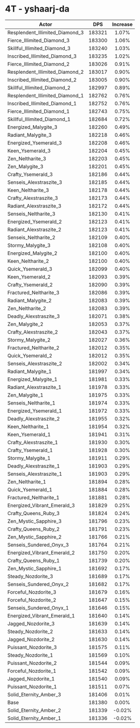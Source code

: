 # 4T - yshaarj-da
| Actor | DPS | Increase |
|---|:---:|:---:|
|Resplendent_Illimited_Diamond_3|183321|1.07%|
|Fierce_Illimited_Diamond_3|183300|1.06%|
|Skillful_Illimited_Diamond_3|183240|1.03%|
|Inscribed_Illimited_Diamond_3|183235|1.02%|
|Fierce_Illimited_Diamond_2|183026|0.91%|
|Resplendent_Illimited_Diamond_2|183017|0.90%|
|Inscribed_Illimited_Diamond_2|183005|0.90%|
|Skillful_Illimited_Diamond_2|182997|0.89%|
|Resplendent_Illimited_Diamond_1|182762|0.76%|
|Inscribed_Illimited_Diamond_1|182752|0.76%|
|Fierce_Illimited_Diamond_1|182743|0.75%|
|Skillful_Illimited_Diamond_1|182684|0.72%|
|Energized_Malygite_3|182260|0.49%|
|Radiant_Malygite_3|182218|0.46%|
|Energized_Ysemerald_3|182208|0.46%|
|Keen_Ysemerald_3|182204|0.45%|
|Zen_Neltharite_3|182203|0.45%|
|Zen_Malygite_3|182201|0.45%|
|Crafty_Ysemerald_3|182186|0.44%|
|Senseis_Alexstraszite_3|182185|0.44%|
|Keen_Neltharite_3|182178|0.44%|
|Crafty_Alexstraszite_3|182173|0.44%|
|Radiant_Alexstraszite_3|182172|0.44%|
|Senseis_Neltharite_3|182130|0.41%|
|Energized_Ysemerald_2|182123|0.41%|
|Radiant_Alexstraszite_2|182123|0.41%|
|Senseis_Neltharite_2|182109|0.40%|
|Stormy_Malygite_3|182108|0.40%|
|Energized_Malygite_2|182100|0.40%|
|Keen_Neltharite_2|182100|0.40%|
|Quick_Ysemerald_3|182099|0.40%|
|Keen_Ysemerald_2|182093|0.39%|
|Crafty_Ysemerald_2|182090|0.39%|
|Fractured_Neltharite_3|182086|0.39%|
|Radiant_Malygite_2|182083|0.39%|
|Zen_Neltharite_2|182083|0.39%|
|Deadly_Alexstraszite_3|182071|0.38%|
|Zen_Malygite_2|182053|0.37%|
|Crafty_Alexstraszite_2|182043|0.37%|
|Stormy_Malygite_2|182027|0.36%|
|Fractured_Neltharite_2|182012|0.35%|
|Quick_Ysemerald_2|182012|0.35%|
|Senseis_Alexstraszite_2|182002|0.34%|
|Radiant_Malygite_1|181997|0.34%|
|Energized_Malygite_1|181981|0.33%|
|Radiant_Alexstraszite_1|181978|0.33%|
|Zen_Malygite_1|181975|0.33%|
|Senseis_Neltharite_1|181974|0.33%|
|Energized_Ysemerald_1|181972|0.33%|
|Deadly_Alexstraszite_2|181955|0.32%|
|Keen_Neltharite_1|181954|0.32%|
|Keen_Ysemerald_1|181941|0.31%|
|Crafty_Alexstraszite_1|181930|0.30%|
|Crafty_Ysemerald_1|181928|0.30%|
|Stormy_Malygite_1|181911|0.29%|
|Deadly_Alexstraszite_1|181903|0.29%|
|Senseis_Alexstraszite_1|181903|0.29%|
|Zen_Neltharite_1|181894|0.28%|
|Quick_Ysemerald_1|181884|0.28%|
|Fractured_Neltharite_1|181881|0.28%|
|Energized_Vibrant_Emerald_3|181829|0.25%|
|Crafty_Queens_Ruby_3|181824|0.24%|
|Zen_Mystic_Sapphire_3|181796|0.23%|
|Crafty_Queens_Ruby_2|181791|0.23%|
|Zen_Mystic_Sapphire_2|181766|0.21%|
|Senseis_Sundered_Onyx_3|181764|0.21%|
|Energized_Vibrant_Emerald_2|181750|0.20%|
|Crafty_Queens_Ruby_1|181739|0.20%|
|Zen_Mystic_Sapphire_1|181692|0.17%|
|Steady_Nozdorite_3|181689|0.17%|
|Senseis_Sundered_Onyx_2|181682|0.17%|
|Forceful_Nozdorite_3|181679|0.16%|
|Forceful_Nozdorite_2|181647|0.15%|
|Senseis_Sundered_Onyx_1|181646|0.15%|
|Energized_Vibrant_Emerald_1|181640|0.14%|
|Jagged_Nozdorite_3|181639|0.14%|
|Steady_Nozdorite_2|181633|0.14%|
|Jagged_Nozdorite_2|181630|0.14%|
|Puissant_Nozdorite_3|181575|0.11%|
|Steady_Nozdorite_1|181569|0.10%|
|Puissant_Nozdorite_2|181544|0.09%|
|Forceful_Nozdorite_1|181542|0.09%|
|Jagged_Nozdorite_1|181540|0.09%|
|Puissant_Nozdorite_1|181511|0.07%|
|Solid_Eternity_Amber_3|181406|0.01%|
|Base|181380|0.00%|
|Solid_Eternity_Amber_2|181339|-0.02%|
|Solid_Eternity_Amber_1|181336|-0.02%|

